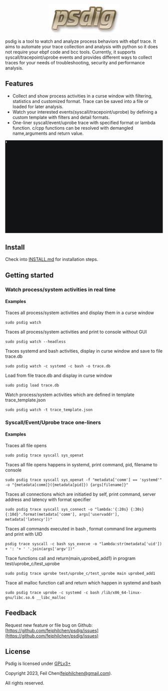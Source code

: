<p align="center"><img src="https://github.com/feiphilchen/psdig/blob/main/images/logo.png"></p>
psdig is a tool to watch and analyze process behaviors with ebpf trace. It aims to automate your trace collection and analysis with python so it does not require your ebpf code and bcc tools. Currently, it supports syscall/tracepoint/uprobe events and provides different ways to collect traces for your needs of troubleshooting, security and performance analysis.

## Features
* Collect and show process activities in a curse window with filtering, statistics and customized format. Trace can be saved into a file or loaded for later analysis.
* Watch your interested events(syscall/tracepoint/uprobe) by defining a custom template with filters and detail formats.
* One-liner syscall/event/uprobe trace with specified format or lambda function. c/cpp functions can be resolved with demangled name,arguments and return value.

![demo](images/demo.gif)

## Install

Check into [INSTALL.md](INSTALL.md) for installation steps.

## Getting started

### Watch process/system activities in real time
#### Examples
Traces all process/system activities and display them in a curse window
```
sudo psdig watch
```

Traces all process/system activities and print to console without GUI
```
sudo psdig watch --headless
```

Traces systemd and bash activities, display in curse window and save to file trace.db
```
sudo psdig watch -c systemd -c bash -o trace.db
```

Load from file trace.db and display in curse window
```
sudo psdig load trace.db
```

Watch process/system activities which are defined in template trace_template.json
```
sudo psdig watch -t trace_template.json
```

### Syscall/Event/Uprobe trace one-liners
#### Examples
Traces all file opens 
```
sudo psdig trace syscall sys_openat
```

Traces all file opens happens in systemd, print command, pid, filename to console
```
sudo psdig trace syscall sys_openat -f "metadata['comm'] == 'systemd'" -o "{metadata[comm]}({metadata[pid]}) {args[filename]}"
```

Traces all connections which are initiatied by self, print command, server address and latency with format specifier
```
sudo psdig trace syscall sys_connect -o "lambda:'{:20s} {:30s} {:10d}'.format(metadata['comm'], args['uservaddr'], metadata['latency'])"
```

Traces all commands executed in bash , format command line arguments and print with UID
```
psdig trace syscall -c bash sys_execve -o "lambda:str(metadata['uid']) + ': '+ ' '.join(args['argv'])"
```

Trace functions call and return(main,uprobed_add1) in program test/uprobe_c/test_uprobe
```
sudo psdig trace uprobe test/uprobe_c/test_uprobe main uprobed_add1
```

Trace all malloc function call and return which happen in systemd and bash
```
sudo psdig trace uprobe -c systemd -c bash /lib/x86_64-linux-gnu/libc.so.6 __libc_malloc
```

## Feedback
Request new feature or file bug on Github:
[https://github.com/feiphilchen/psdig/issues](https://github.com/feiphilchen/psdig/issues)

## License
Psdig is licensed under [GPLv3+](LICENSE.txt)

Copyright 2023,  Feil Chen(feiphilchen@gmail.com). 

All rights reserved.


